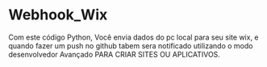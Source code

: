 # Webhook_Wix
 Com este código Python, Você envia dados do pc local para seu site wix, e quando fazer
um push no github tabem sera notificado
utilizando o modo desenvolvedor Avançado PARA CRIAR SITES OU APLICATIVOS.
